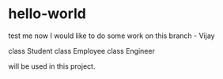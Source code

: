 # hello-world
test me now
I would like to do some work on this branch - Vijay

class Student
class Employee
class Engineer

will be used in this project.
